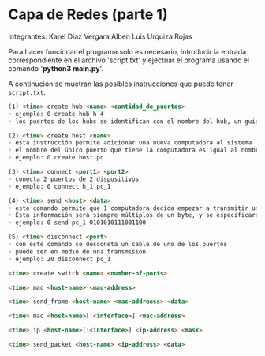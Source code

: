 # Capa de Redes (parte 1)
 
Integrantes:
Karel Diaz Vergara
Alben Luis Urquiza Rojas

Para hacer funcionar el programa solo es necesario, introducir la entrada correspondiente en el archivo 'script.txt' y ejectuar el programa usando el comando '**python3 main.py**'.

A continución se muetran las posibles instrucciones que puede tener ```script.txt```.

```html
(1) <time> create hub <name> <cantidad_de_puertos>
◦ ejemplo: 0 create hub h 4
◦ los puertos de los hubs se identifican con el nombre del hub, un guión bajo y un número entre 1 y la cantidad de puertos. En el ejemplo anterior el hub se llama h y los puertos se llaman h_1, h_2, h_3 y h_4

(2) <time> create host <name>
◦ esta instrucción permite adicionar una nueva computadora al sistema
◦ el nombre del único puerto que tiene la computadora es igual al nombre de la computadora concatenado con un “_1”. en el ejemplo siguiente la computadora se llama pc, por lo tanto el puerto se llama pc_1
◦ ejemplo: 0 create host pc

(3) <time> connect <port1> <port2>
◦ conecta 2 puertos de 2 dispositivos
◦ ejemplo: 0 connect h_1 pc_1

(4) <time> send <host> <data>
◦ este comando permite que 1 computadora decida empezar a transmitir una información.
◦ Esta información será siempre múltiplos de un byte, y se especificarán todos los bits
◦ ejemplo: 0 send pc_1 0101010111001100

(5) <time> disconnect <port>
◦ con este comando se desconeta un cable de uno de los puertos
◦ puede ser en medio de una transmisión
◦ ejemplo: 20 disconnect pc_1

<time> create switch <name> <number-of-ports>

<time> mac <host-name> <mac-address>

<time> send_frame <host-name> <mac-addreess> <data>

<time> mac <host-name>[:<interface>] <mac-address>

<time> ip <host-name>[:<interface>] <ip-address> <mask>

<time> send_packet <host-name> <ip-address> <data>

```